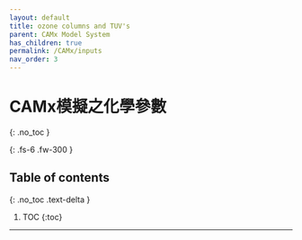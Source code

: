 ```yaml
---
layout: default
title: ozone columns and TUV's
parent: CAMx Model System
has_children: true
permalink: /CAMx/inputs
nav_order: 3
---
```


# CAMx模擬之化學參數
{: .no_toc }

{: .fs-6 .fw-300 }

## Table of contents
{: .no_toc .text-delta }

1. TOC
{:toc}

---
